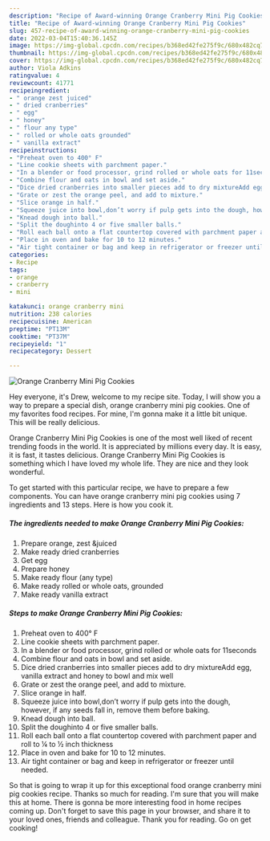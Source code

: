 ```yaml
---
description: "Recipe of Award-winning Orange Cranberry Mini Pig Cookies"
title: "Recipe of Award-winning Orange Cranberry Mini Pig Cookies"
slug: 457-recipe-of-award-winning-orange-cranberry-mini-pig-cookies
date: 2022-03-04T15:40:36.145Z
image: https://img-global.cpcdn.com/recipes/b368ed42fe275f9c/680x482cq70/orange-cranberry-mini-pig-cookies-recipe-main-photo.jpg
thumbnail: https://img-global.cpcdn.com/recipes/b368ed42fe275f9c/680x482cq70/orange-cranberry-mini-pig-cookies-recipe-main-photo.jpg
cover: https://img-global.cpcdn.com/recipes/b368ed42fe275f9c/680x482cq70/orange-cranberry-mini-pig-cookies-recipe-main-photo.jpg
author: Viola Adkins
ratingvalue: 4
reviewcount: 41771
recipeingredient:
- " orange zest juiced"
- " dried cranberries"
- " egg"
- " honey"
- " flour any type"
- " rolled or whole oats grounded"
- " vanilla extract"
recipeinstructions:
- "Preheat oven to 400° F"
- "Line cookie sheets with parchment paper."
- "In a blender or food processor, grind rolled or whole oats for 11seconds"
- "Combine flour and oats in bowl and set aside."
- "Dice dried cranberries into smaller pieces add to dry mixtureAdd egg, vanilla extract and honey to bowl and mix well"
- "Grate or zest the orange peel, and add to mixture."
- "Slice orange in half."
- "Squeeze juice into bowl,don’t worry if pulp gets into the dough, however, if any seeds fall in, remove them before baking."
- "Knead dough into ball."
- "Split the doughinto 4 or five smaller balls."
- "Roll each ball onto a flat countertop covered with parchment paper and roll to ¼ to ½ inch thickness"
- "Place in oven and bake for 10 to 12 minutes."
- "Air tight container or bag and keep in refrigerator or freezer until needed."
categories:
- Recipe
tags:
- orange
- cranberry
- mini

katakunci: orange cranberry mini 
nutrition: 238 calories
recipecuisine: American
preptime: "PT13M"
cooktime: "PT37M"
recipeyield: "1"
recipecategory: Dessert

---
```



![Orange Cranberry Mini Pig Cookies](https://img-global.cpcdn.com/recipes/b368ed42fe275f9c/680x482cq70/orange-cranberry-mini-pig-cookies-recipe-main-photo.jpg)

Hey everyone, it's Drew, welcome to my recipe site. Today, I will show you a way to prepare a special dish, orange cranberry mini pig cookies. One of my favorites food recipes. For mine, I'm gonna make it a little bit unique. This will be really delicious.

Orange Cranberry Mini Pig Cookies is one of the most well liked of recent trending foods in the world. It is appreciated by millions every day. It is easy, it is fast, it tastes delicious. Orange Cranberry Mini Pig Cookies is something which I have loved my whole life. They are nice and they look wonderful.




To get started with this particular recipe, we have to prepare a few components. You can have orange cranberry mini pig cookies using 7 ingredients and 13 steps. Here is how you cook it.

<!--inarticleads1-->

##### The ingredients needed to make Orange Cranberry Mini Pig Cookies:

1. Prepare  orange, zest &amp;juiced
1. Make ready  dried cranberries
1. Get  egg
1. Prepare  honey
1. Make ready  flour (any type)
1. Make ready  rolled or whole oats, grounded
1. Make ready  vanilla extract




<!--inarticleads2-->

##### Steps to make Orange Cranberry Mini Pig Cookies:

1. Preheat oven to 400° F
1. Line cookie sheets with parchment paper.
1. In a blender or food processor, grind rolled or whole oats for 11seconds
1. Combine flour and oats in bowl and set aside.
1. Dice dried cranberries into smaller pieces add to dry mixtureAdd egg, vanilla extract and honey to bowl and mix well
1. Grate or zest the orange peel, and add to mixture.
1. Slice orange in half.
1. Squeeze juice into bowl,don’t worry if pulp gets into the dough, however, if any seeds fall in, remove them before baking.
1. Knead dough into ball.
1. Split the doughinto 4 or five smaller balls.
1. Roll each ball onto a flat countertop covered with parchment paper and roll to ¼ to ½ inch thickness
1. Place in oven and bake for 10 to 12 minutes.
1. Air tight container or bag and keep in refrigerator or freezer until needed.




So that is going to wrap it up for this exceptional food orange cranberry mini pig cookies recipe. Thanks so much for reading. I'm sure that you will make this at home. There is gonna be more interesting food in home recipes coming up. Don't forget to save this page in your browser, and share it to your loved ones, friends and colleague. Thank you for reading. Go on get cooking!
